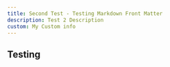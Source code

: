 ```yaml
---
title: Second Test - Testing Markdown Front Matter
description: Test 2 Description
custom: My Custom info
---
```


## Testing